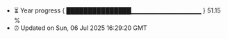- ⏳ Year progress { ███████████████▁▁▁▁▁▁▁▁▁▁▁▁▁▁▁ } 51.15 %
- ⏰ Updated on Sun, 06 Jul 2025 16:29:20 GMT

